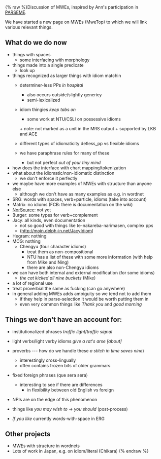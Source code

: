{% raw %}Discussion of MWEs, inspired by Ann's participation in
[PARSEME](http://www.cost.eu/domains_actions/ict/Actions/IC1207).

We have started a new page on MWEs (MweTop) to which we will
link various relevant things.

## What do we do now

- things with spaces
  - some interfacing with morphology
- things made into a single predicate
  - look up
- things recognized as larger things with idiom matchin
  - determiner-less PPs *in hospital*
    
    - also occurs outside/slightly genericy
    - semi-lexicalized
  - idiom thingies *keep tabs on*
    
    - some work at NTU/CSLI on possessive idioms
    
    \+ note: not marked as a unit in the MRS output + supported by
LKB and ACE
  - different types of idiomaticity detless\_pp vs flexible idioms
  - we have paraphrase rules for many of these
    - but not perfect *out of your tiny mind*
- how does the interface with chart mapping/tokenization
- what about the idiomatic/non-idiomatic distinction
  - we don't enforce it perfectly
- we maybe have more examples of MWEs with structure than anyone else
  - although we don't have as many examples as e.g. in wordnet
- SRG: words with spaces, verb+particle, idioms (take into account)
- Matrix: no idioms (FCB: there is documentation on the wiki)
- [NorSource](/NorSource): not yet
- Burger: some types for verb+complement
- Jacy: all kinds, even documentation
  - not so good with things like te-nakareba-narimasen, complex pps
  - (<http://moin.delph-in.net/JacyIdiom>)
- Hegram: nothing
- MCG: nothing
  - Chengyu (four character idioms)
    - treat them as non-compositional
    - NTU has a list of these with some more information (with
help from Mike and Ning)
    - there are also non-Chengyu idioms
- we can have both internal and external modification (for some
idioms)
  - *the cat kicked all nine buckets* (Mike)
- a lot of regional use
- treat proverbial the same as fucking (can go anywhere)
- in general adding MWEs adds ambiguity so we tend not to add them
  - if they help in parse-selection it would be worth putting them
in
  - even very common things like *Thank you* and *good morning*

## Things we don't have an account for:

- institutionalized phrases *traffic light*/*traffic signal*
- light verbs/light verby idioms *give a rat's arse \[about\]*
- proverbs --- how do we handle these *a stitch in time saves nine*)
  
  - interestingly cross-lingually
  - often contains frozen bits of older grammars
- fixed foreign phrases (que sera sera)
  - interesting to see if there are differences
    - in flexibility between old English vs foreign
- NPIs are on the edge of this phenomenon
- things like *you may wish to* -&gt; *you should* (post-process)
- *If you like* currently words-with-space in ERG

## Other projects

- MWEs with structure in wordnets
- Lots of work in Japan, e.g. on idiom/literal (Chikara)
<update date omitted for speed>{% endraw %}